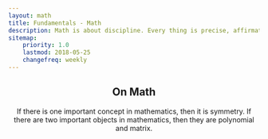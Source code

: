 ```yaml
---
layout: math
title: Fundamentals - Math
description: Math is about discipline. Every thing is precise, affirmative, and crystal pure.
sitemap:
    priority: 1.0
    lastmod: 2018-05-25
    changefreq: weekly
---
```

<header class="major">
    <h2>
        <a>On Math</a>
    </h2>
    <p>
    If there is one important concept in mathematics, then it is symmetry.
    If there are two important objects in mathematics, then they are polynomial and matrix.
    </p>
</header>
